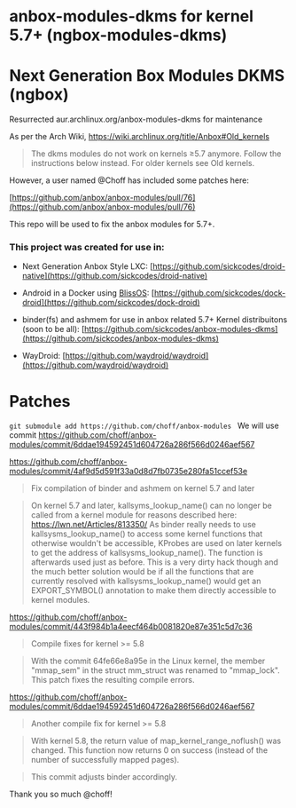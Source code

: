 # anbox-modules-dkms for kernel 5.7+ (ngbox-modules-dkms)

# Next Generation Box Modules DKMS (ngbox)

Resurrected aur.archlinux.org/anbox-modules-dkms for maintenance 

As per the Arch Wiki, https://wiki.archlinux.org/title/Anbox#Old_kernels

> The dkms modules do not work on kernels ≥5.7 anymore. Follow the instructions below instead. For older kernels see Old kernels.

However, a user named @Choff has included some patches here:

[https://github.com/anbox/anbox-modules/pull/76](https://github.com/anbox/anbox-modules/pull/76)

This repo will be used to fix the anbox modules for 5.7+.

### This project was created for use in:
- Next Generation Anbox Style LXC: [https://github.com/sickcodes/droid-native](https://github.com/sickcodes/droid-native)

- Android in a Docker using [BlissOS](https://blissos.org/): [https://github.com/sickcodes/dock-droid](https://github.com/sickcodes/dock-droid)

- binder(fs) and ashmem for use in anbox related 5.7+ Kernel distribuitons (soon to be all): [https://github.com/sickcodes/anbox-modules-dkms](https://github.com/sickcodes/anbox-modules-dkms)

- WayDroid: [https://github.com/waydroid/waydroid](https://github.com/waydroid/waydroid)


# Patches 

`git submodule add https://github.com/choff/anbox-modules
`
We will use commit https://github.com/choff/anbox-modules/commit/6ddae194592451d604726a286f566d0246aef567

https://github.com/choff/anbox-modules/commit/4af9d5d591f33a0d8d7fb0735e280fa51ccef53e

>  Fix compilation of binder and ashmem on kernel 5.7 and later

> On kernel 5.7 and later, kallsyms_lookup_name() can no longer be called from a kernel
> module for reasons described here: https://lwn.net/Articles/813350/
> As binder really needs to use kallsysms_lookup_name() to access some kernel
> functions that otherwise wouldn't be accessible, KProbes are used on later
> kernels to get the address of kallsysms_lookup_name(). The function is
> afterwards used just as before. This is a very dirty hack though and the much
> better solution would be if all the functions that are currently resolved
> with kallsysms_lookup_name() would get an EXPORT_SYMBOL() annotation to
> make them directly accessible to kernel modules.


https://github.com/choff/anbox-modules/commit/443f984b1a4eecf464b0081820e87e351c5d7c36

> Compile fixes for kernel >= 5.8

> With the commit 64fe66e8a95e in the Linux kernel, the member "mmap_sem" in the
> struct mm_struct was renamed to "mmap_lock". This patch fixes the resulting
> compile errors.

https://github.com/choff/anbox-modules/commit/6ddae194592451d604726a286f566d0246aef567

> Another compile fix for kernel >= 5.8

> With kernel 5.8, the return value of map_kernel_range_noflush()
> was changed. This function now returns 0 on success (instead of
> the number of successfully mapped pages).

> This commit adjusts binder accordingly.

Thank you so much @choff!
